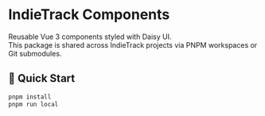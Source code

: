 # IndieTrack Components

Reusable Vue 3 components styled with Daisy UI.  
This package is shared across IndieTrack projects via PNPM workspaces or Git submodules.

## 🚀 Quick Start

```bash
pnpm install
pnpm run local
